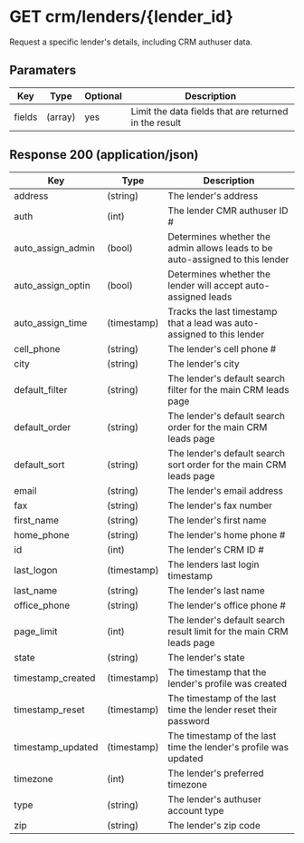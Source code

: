 # GET crm/lenders/{lender_id}

Request a specific lender's details, including CRM authuser data.

## Paramaters

| Key | Type | Optional | Description
| - | - | - | -
| fields | (array) | yes | Limit the data fields that are returned in the result

## Response 200 (application/json)

| Key | Type | Description
| - | - | -
| address | (string) | The lender's address
| auth | (int) | The lender CMR authuser ID #
| auto_assign_admin | (bool) | Determines whether the admin allows leads to be auto-assigned to this lender
| auto_assign_optin | (bool) | Determines whether the lender will accept auto-assigned leads
| auto_assign_time | (timestamp) | Tracks the last timestamp that a lead was auto-assigned to this lender
| cell_phone | (string) | The lender's cell phone #
| city | (string) | The lender's city
| default_filter | (string) | The lender's default search filter for the main CRM leads page
| default_order | (string) | The lender's default search order for the main CRM leads page
| default_sort | (string) | The lender's default search sort order for the main CRM leads page
| email | (string) | The lender's email address
| fax | (string) | The lender's fax number
| first_name | (string) | The lender's first name
| home_phone | (string) | The lender's home phone #
| id | (int) | The lender's CRM ID #
| last_logon | (timestamp) | The lenders last login timestamp
| last_name | (string) | The lender's last name
| office_phone | (string) | The lender's office phone #
| page_limit | (int) | The lender's default search result limit for the main CRM leads page
| state | (string) | The lender's state
| timestamp_created | (timestamp) | The timestamp that the lender's profile was created
| timestamp_reset | (timestamp) | The timestamp of the last time the lender reset their password
| timestamp_updated | (timestamp) | The timestamp of the last time the lender's profile was updated
| timezone | (int) | The lender's preferred timezone
| type | (string) | The lender's authuser account type
| zip | (string) | The lender's zip code

